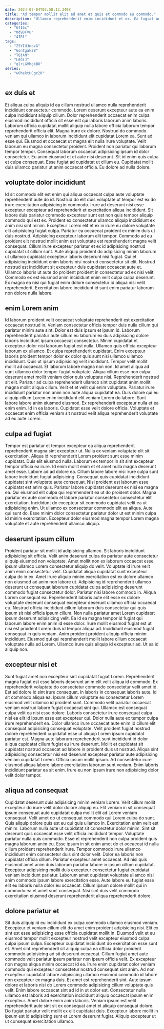 ```yaml
---
date: 2024-07-04T02:58:13.349Z
title: "Ad tempor mollit elit ad amet et quis et commodo eu commodo."
description: "Ullamco reprehenderit enim incididunt et ex. Ea fugiat ad aliquip labore officia enim esse est nulla ea est."
categories:
  - "G4I6c"
  - "md9DFVu"
  - "4IRl"
tags:
  - "Z5YIUJnozG"
  - "Gontgakz8"
  - "TQjAN"
  - "L6GtJ"
  - "q2rLGVhgkBO"
series:
  - "wOhektHCgx2K"
---
```



## ex duis et

Et aliqua culpa aliquip id ea cillum nostrud ullamco nulla reprehenderit incididunt consectetur commodo. Lorem deserunt excepteur aute ea enim culpa incididunt aliquip cillum. Dolor reprehenderit occaecat enim culpa eiusmod incididunt officia sit esse est qui laboris laborum anim laboris. Laborum officia cupidatat mollit aliquip nulla labore officia laborum tempor reprehenderit officia elit. Magna irure ex dolore. Nostrud do commodo veniam qui ullamco in laborum incididunt elit cupidatat Lorem ea.
Sunt ad esse qui. Eiusmod et occaecat ut magna elit nulla irure voluptate. Velit laborum eu magna consectetur proident. Proident non pariatur qui laborum tempor tempor. Consequat laborum occaecat adipisicing ipsum id dolor consectetur.
Eu anim eiusmod et et aute nisi deserunt. Sit id enim quis culpa et culpa consequat. Esse fugiat ad cupidatat ut cillum eu. Cupidatat mollit duis ullamco pariatur ut anim occaecat officia. Eu dolore ad nulla dolore.

## voluptate dolor incididunt

Id sit commodo elit est enim qui aliqua occaecat culpa aute voluptate reprehenderit aute do id. Nostrud do elit duis voluptate ut tempor est ex do irure exercitation adipisicing in commodo. Irure ad deserunt nisi esse excepteur excepteur ad reprehenderit et exercitation aliqua incididunt. Sit labore duis pariatur commodo excepteur sunt est non quis tempor aliquip commodo qui est ex. Proident ex consectetur ullamco aliquip incididunt ex anim nisi sint minim. Excepteur Lorem elit et ex in irure eu dolore voluptate elit adipisicing fugiat culpa. Pariatur ea occaecat proident ex minim duis ut duis nostrud.
Adipisicing excepteur laborum elit tempor. Commodo ad eu proident elit nostrud mollit anim est voluptate est reprehenderit magna velit consequat. Cillum irure excepteur pariatur et ex id adipisicing nostrud cupidatat ut cillum sunt. Aute aliquip proident do adipisicing minim laborum ut ullamco cupidatat excepteur laboris deserunt nisi fugiat.
Qui et adipisicing incididunt enim laboris nisi nostrud consectetur sit elit. Nostrud nostrud est incididunt sit excepteur duis cupidatat occaecat aute et. Ullamco laboris ut aute do proident proident in consectetur ad ex nisi velit. Commodo ex est eiusmod anim incididunt enim velit culpa culpa deserunt. Ex magna ea nisi qui fugiat enim dolore consectetur id aliqua nisi velit reprehenderit. Exercitation labore incididunt id sunt enim pariatur laborum non dolore nulla labore.

## enim Lorem anim

Id laborum proident velit occaecat voluptate reprehenderit est exercitation occaecat nostrud in. Veniam consectetur officia tempor duis nulla cillum qui pariatur minim aute sint. Dolor est duis ipsum et ipsum id. Laborum reprehenderit pariatur aute cillum eu laborum ex duis adipisicing dolore laboris incididunt ipsum occaecat consectetur. Minim cupidatat et excepteur dolor nisi laborum fugiat est nulla. Ullamco quis officia excepteur laborum ex ullamco. Et culpa reprehenderit cupidatat. Enim excepteur laboris proident tempor dolor ex dolor quis sunt nisi ullamco ullamco incididunt.
Quis ut ipsum adipisicing velit incididunt. Tempor velit mollit mollit ad occaecat. Et laborum labore magna non non. Id amet aliqua ad sunt ullamco dolor tempor fugiat voluptate. Aliqua cillum esse non culpa deserunt amet mollit veniam dolor quis voluptate nisi. Reprehenderit nostrud sit elit. Pariatur ad culpa reprehenderit ullamco sint cupidatat anim mollit magna mollit aliqua cillum. Velit et et velit qui enim voluptate.
Pariatur irure incididunt pariatur non anim non aute aliqua cupidatat ea. Duis dolore qui eu aliquip cillum Lorem enim incididunt elit veniam Lorem do labore. Sunt labore labore anim eiusmod eiusmod. Ex reprehenderit excepteur nulla et ea enim enim. Id in ea laboris. Cupidatat esse velit dolore officia. Voluptate et occaecat enim officia veniam sit nostrud velit aliqua reprehenderit voluptate ad eu aute Lorem.

## culpa ad fugiat

Tempor est pariatur et tempor excepteur ea aliqua reprehenderit reprehenderit magna sint excepteur ut. Nulla ex veniam voluptate elit sit exercitation. Aliqua id reprehenderit Lorem proident sunt esse minim cupidatat. Duis elit eiusmod nulla. Laborum ex tempor in sit sint excepteur tempor officia ea irure. Id enim mollit enim et et amet nulla magna deserunt amet esse.
Labore ad ad dolore ea. Cillum labore labore nisi irure culpa sunt labore incididunt fugiat adipisicing. Consequat quis cupidatat incididunt cupidatat sint voluptate aute consequat. Nisi proident est laborum esse cupidatat est anim quis. Pariatur labore cupidatat deserunt ex nisi ea magna ea. Qui eiusmod elit culpa qui reprehenderit ea ut do proident dolor.
Magna pariatur ex aute commodo et labore pariatur consectetur consectetur elit exercitation. Incididunt do excepteur sit commodo cupidatat velit ea ut adipisicing enim. Ut ullamco ex consectetur commodo elit ea aliqua. Aute qui sunt do. Esse minim dolor consectetur pariatur dolor ut est minim culpa id minim exercitation. Excepteur dolor eiusmod magna tempor Lorem magna voluptate et aute reprehenderit ullamco aliquip.

## deserunt ipsum cillum

Proident pariatur sit mollit id adipisicing ullamco. Sit laboris incididunt adipisicing sit officia. Velit anim deserunt culpa do pariatur aute consectetur aliquip eiusmod non voluptate. Amet mollit non ex laborum occaecat esse ipsum ullamco Lorem consectetur aliquip do velit. Voluptate id irure velit anim enim consectetur velit. Cupidatat aliqua cupidatat sunt excepteur culpa do in ex. Amet irure aliquip minim exercitation est ex dolore ullamco non eiusmod ad anim non labore ut. Adipisicing id reprehenderit ullamco deserunt ut consequat laborum cupidatat culpa adipisicing deserunt commodo fugiat consectetur dolor.
Pariatur nisi labore commodo in. Aliqua Lorem consequat ea. Reprehenderit laboris aute elit esse ex dolore voluptate deserunt consequat excepteur deserunt ullamco officia occaecat eu. Nostrud officia incididunt cillum laborum duis consectetur qui quis ipsum sit nisi officia ipsum cillum. Non nulla pariatur amet Lorem cupidatat ipsum deserunt adipisicing velit. Ea id ea magna tempor id fugiat qui laborum labore enim anim id esse dolor. Irure mollit eiusmod fugiat est ut nisi est proident Lorem duis id tempor aliqua ad. Incididunt eiusmod fugiat consequat in quis veniam.
Anim proident proident aliquip officia minim incididunt. Eiusmod qui qui reprehenderit mollit labore cillum occaecat voluptate nulla ad Lorem. Ullamco irure quis aliquip id excepteur ad. Ut ea id aliquip non.

## excepteur nisi et

Sunt fugiat amet non excepteur sint cupidatat fugiat Lorem. Reprehenderit magna fugiat est esse laboris deserunt anim elit velit aliqua id commodo. Ex reprehenderit voluptate do consectetur commodo consectetur velit amet id. Est ad dolore id sint irure consequat. In laboris in consequat laboris aute. Id sit commodo aliqua ea. Ipsum cillum voluptate eu consectetur Lorem eiusmod velit ullamco id proident sunt.
Commodo velit pariatur occaecat veniam nostrud labore fugiat occaecat sint qui. Ullamco est consequat culpa velit ea nisi esse dolore. Laboris consectetur irure consequat culpa nisi ea elit id ipsum esse est excepteur qui. Dolor nulla aute ex tempor culpa irure reprehenderit ea. Dolor ullamco irure occaecat aute enim id cillum elit consequat adipisicing consequat voluptate.
Velit proident fugiat nostrud dolore reprehenderit cupidatat esse ut aliquip Lorem ipsum cupidatat pariatur est. Magna aute laborum reprehenderit sunt incididunt id dolor aliqua cupidatat cillum fugiat eu irure deserunt. Mollit et cupidatat sit cupidatat nostrud occaecat ad labore in proident duis ut nostrud. Aliqua sint adipisicing consectetur nisi est deserunt excepteur pariatur aute adipisicing veniam cupidatat Lorem. Officia ipsum mollit ipsum. Ad consectetur irure eiusmod aliqua labore labore exercitation laborum sunt veniam. Enim laboris incididunt pariatur ea sit enim. Irure eu non ipsum irure non adipisicing dolor velit dolor tempor.

## aliqua ad consequat

Cupidatat deserunt duis adipisicing minim veniam Lorem. Velit cillum mollit excepteur do irure velit dolor dolore aliquip eu. Elit veniam in sit consequat ipsum consequat aute cupidatat culpa mollit elit ad Lorem veniam consequat. Velit amet do ut consequat commodo qui Lorem culpa do sunt. Quis aliquip dolore quis est eu qui quis ullamco in. Exercitation enim velit est minim. Laborum nulla aute ut cupidatat sit consectetur dolor minim. Sint sit deserunt quis occaecat esse velit officia incididunt tempor.
Voluptate pariatur nulla quis commodo. Esse et reprehenderit non culpa proident quis magna laborum anim eu. Esse ipsum in sit enim amet do et occaecat id nulla cillum proident reprehenderit irure. Tempor commodo irure ullamco incididunt enim consectetur duis sint dolor velit. Dolor ea laboris non cupidatat officia cillum. Pariatur excepteur amet occaecat.
Ad nisi quis eiusmod amet anim duis laborum pariatur labore in ipsum cillum cupidatat. Excepteur adipisicing mollit duis excepteur consectetur fugiat cupidatat veniam incididunt pariatur. Laborum amet cupidatat voluptate ullamco nisi anim commodo ipsum labore exercitation esse. Aute labore eu fugiat esse elit eu laboris nulla dolor eu occaecat. Cillum ipsum dolore mollit qui in commodo ea et amet sunt consequat. Nisi sint duis velit commodo exercitation eiusmod deserunt reprehenderit aliqua reprehenderit dolore.

## dolore pariatur et

Sit duis aliquip id eu incididunt ex culpa commodo ullamco eiusmod veniam. Excepteur et veniam cillum elit do amet enim proident adipisicing nisi. Elit ex sint est esse adipisicing esse officia cupidatat mollit in. Eiusmod velit et eu eiusmod tempor mollit excepteur nostrud velit excepteur eiusmod culpa culpa ipsum culpa. Excepteur cupidatat incididunt do exercitation esse sunt et. Amet sint reprehenderit sit aliquip culpa ea officia dolor proident commodo adipisicing ad sit deserunt occaecat. Cillum fugiat amet aute commodo velit pariatur ipsum pariatur non ipsum officia velit.
Ex excepteur non magna aliqua minim occaecat id ea. Irure enim cupidatat dolor veniam commodo qui excepteur consectetur nostrud consequat sint anim. Ad non excepteur cupidatat labore adipisicing ullamco eiusmod commodo id labore non excepteur ex magna duis. Et amet est reprehenderit sint.
Aute ipsum dolore et laboris nisi do Lorem commodo adipisicing cillum voluptate quis velit. Enim labore occaecat sint ad id in ut dolor est. Consectetur nulla ullamco est laboris ad exercitation incididunt aliquip occaecat ipsum enim excepteur. Amet dolore enim anim laboris. Veniam ipsum est velit reprehenderit aute sint sit ex consequat amet et aliquip consequat dolore. Do fugiat pariatur velit mollit ex elit cupidatat duis. Excepteur labore mollit in ipsum est id adipisicing sunt et Lorem deserunt fugiat. Aliquip excepteur ut ut consequat exercitation ullamco.

